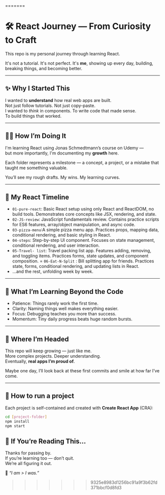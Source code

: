 =======

# 🛠️ React Journey — From Curiosity to Craft

This repo is my personal journey through learning React.

It's not a tutorial.
It's not perfect.
It's **me**, showing up every day, building, breaking things, and becoming better.

---

## ✨ Why I Started This

I wanted to **understand** how real web apps are built.  
Not just follow tutorials. Not just copy-paste.  
I wanted to _think_ in components. To write code that made sense.  
To build things that worked.

---

## 🚶‍♂️ How I’m Doing It

I'm learning React using Jonas Schmedtmann’s course on Udemy —  
but more importantly, I'm documenting my **growth** here.

Each folder represents a milestone — a concept, a project, or a mistake that taught me something valuable.

You’ll see my rough drafts. My wins. My learning curves.

---

## 📂 My React Timeline

- `01-pure-react`: Basic React setup using only React and ReactDOM, no build tools. Demonstrates core concepts like JSX, rendering, and state.
- `02-JS-review`: JavaScript fundamentals review. Contains practice scripts for ES6 features, array/object manipulation, and async code.
- `03-pizza-menu`:A simple pizza menu app. Practices props, mapping data, conditional rendering, and basic styling in React.
- `04-steps`: Step-by-step UI component. Focuses on state management, conditional rendering, and user interaction.
- `05-Travel- list`: Travel packing list app. Features adding, removing, and toggling items. Practices forms, state updates, and component composition.
  = `06-Eat-N-Split` : Bill splitting app for friends. Practices state, forms, conditional rendering, and updating lists in React.
- ...and the rest, unfolding week by week.

---

## 🧠 What I’m Learning Beyond the Code

- Patience: Things rarely work the first time.
- Clarity: Naming things well makes everything easier.
- Focus: Debugging teaches you more than success.
- Momentum: Tiny daily progress beats huge random bursts.

---

## 🌱 Where I’m Headed

This repo will keep growing — just like me.  
More complex projects. Deeper understanding.  
Eventually, **real apps I’m proud of**.

Maybe one day, I’ll look back at these first commits and smile at how far I’ve come.

---

## 🚀 How to run a project

Each project is self-contained and created with **Create React App** (CRA):

```bash
cd [project-folder]
npm install
npm start
```

## 🙌 If You’re Reading This...

Thanks for passing by.  
If you’re learning too — don’t quit.  
We’re all figuring it out.

📌 _“I am > I was.”_

> > > > > > > 9325e8983d1256bc91a9f3b62fd371bbcf0d8fd3

